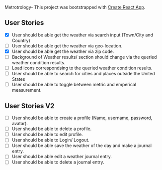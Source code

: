 Metrotrology-
This project was bootstrapped with [Create React App](https://github.com/facebook/create-react-app). 

## User Stories
- [x] User should be able get the weather via search input (Town/City and Country)
- [ ] User should be able get the weather via geo-location.
- [x] User should be able get the weather via zip code.
- [ ] Background of Weather results/ section should change via the queried weather condition results.
- [ ] Load icons correspondsing to the queried weather condition results. 
- [ ] User should be able to search for cities and places outside the United States
- [ ] User should be able to toggle between metric and emperical measurement.

## User Stories V2
- [ ] User should be able to create a profile (Name, username, password, avatar).
- [ ] User should be able to delete a profile.
- [ ] User should be able to edit profile.
- [ ] User should be able to Login/ Logout. 
- [ ] User should be able save the weather of the day and make a journal entry.
- [ ] User should be able edit a weather journal entry.
- [ ] User should be able to delete a journal entry.
